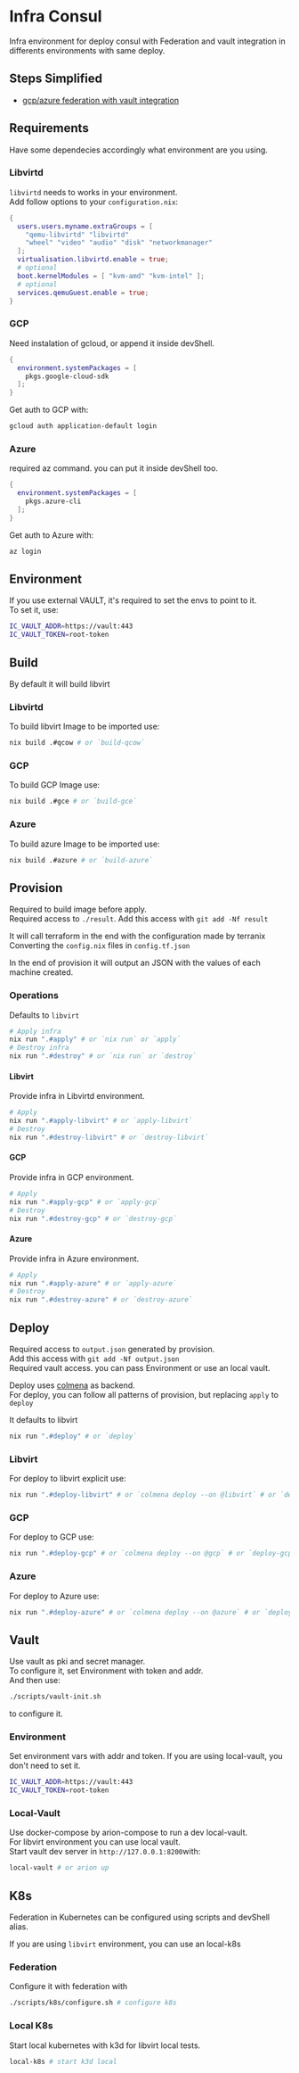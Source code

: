 # Infra Consul
Infra environment for deploy consul with Federation and vault integration
in differents environments with same deploy.

## Steps Simplified
 - [gcp/azure federation with vault integration](./steps.txt)
## Requirements

Have some dependecies accordingly what environment are you using.

### Libvirtd
`libvirtd` needs to works in your environment.  
Add follow options to your `configuration.nix`:  
``` nix
{
  users.users.myname.extraGroups = [
    "qemu-libvirtd" "libvirtd" 
    "wheel" "video" "audio" "disk" "networkmanager"
  ]; 
  virtualisation.libvirtd.enable = true;
  # optional
  boot.kernelModules = [ "kvm-amd" "kvm-intel" ];
  # optional
  services.qemuGuest.enable = true;
}
```

### GCP
Need instalation of gcloud, or append it inside devShell.  
``` nix
{
  environment.systemPackages = [
    pkgs.google-cloud-sdk 
  ];
}
```

Get auth to GCP with:  
``` bash
gcloud auth application-default login
```

### Azure
required az command. you can put it inside devShell too.  
``` nix
{
  environment.systemPackages = [
    pkgs.azure-cli 
  ];
}
```

Get auth to Azure with:  
``` bash
az login
```

## Environment

If you use external VAULT, it's required to set the envs to point to it.  
To set it, use:  

``` bash
IC_VAULT_ADDR=https://vault:443
IC_VAULT_TOKEN=root-token
```

## Build

By default it will build libvirt  

### Libvirtd
To build libvirt Image to be imported use:  
``` bash
nix build .#qcow # or `build-qcow`
```

### GCP
To build GCP Image use:  
``` bash
nix build .#gce # or `build-gce`
```

### Azure
To build azure Image to be imported use:  
``` bash
nix build .#azure # or `build-azure`
```

## Provision
Required to build image before apply.  
Required access to `./result`. Add this access with `git add -Nf result`  

It will call terraform in the end with the configuration made by terranix  
Converting the `config.nix` files in `config.tf.json`  

In the end of provision it will output an JSON with the values of each machine created.  

### Operations
Defaults to `libvirt`  
``` bash
# Apply infra
nix run ".#apply" # or `nix run` or `apply`
# Destroy infra
nix run ".#destroy" # or `nix run` or `destroy`
```

#### Libvirt
Provide infra in Libvirtd environment.  
``` bash
# Apply
nix run ".#apply-libvirt" # or `apply-libvirt`
# Destroy
nix run ".#destroy-libvirt" # or `destroy-libvirt`
```

#### GCP
Provide infra in GCP environment.  
``` bash
# Apply
nix run ".#apply-gcp" # or `apply-gcp`
# Destroy
nix run ".#destroy-gcp" # or `destroy-gcp`
```

#### Azure
Provide infra in Azure environment.  
``` bash
# Apply
nix run ".#apply-azure" # or `apply-azure`
# Destroy
nix run ".#destroy-azure" # or `destroy-azure`
```

## Deploy
Required access to `output.json` generated by provision.  
Add this access with `git add -Nf output.json`  
Required vault access. you can pass Environment or use an local vault.  

Deploy uses [colmena](https://github.com/zhaofengli/colmena) as backend.  
For deploy, you can follow all patterns of provision, but replacing `apply` to `deploy`  

It defaults to libvirt  
``` bash
nix run ".#deploy" # or `deploy`
```

### Libvirt
For deploy to libvirt explicit use:  
``` bash
nix run ".#deploy-libvirt" # or `colmena deploy --on @libvirt` # or `deploy-libvirt`
```

### GCP
For deploy to GCP use:
``` bash
nix run ".#deploy-gcp" # or `colmena deploy --on @gcp` # or `deploy-gcp`
```

### Azure
For deploy to Azure use:
``` bash
nix run ".#deploy-azure" # or `colmena deploy --on @azure` # or `deploy-azure`
```

## Vault
Use vault as pki and secret manager.  
To configure it, set Environment with token and addr.  
And then use:  
``` bash
./scripts/vault-init.sh
```
to configure it.  

### Environment
Set environment vars with addr and token. If you are using local-vault, you don't need to set it.  
``` bash
IC_VAULT_ADDR=https://vault:443
IC_VAULT_TOKEN=root-token
```

### Local-Vault
Use docker-compose by arion-compose to run a dev local-vault.  
For libvirt environment you can use local vault.  
Start vault dev server in `http://127.0.0.1:8200`with:  
``` bash
local-vault # or arion up
```

## K8s
Federation in Kubernetes can be configured using scripts and devShell alias.

If you are using `libvirt` environment, you can use an local-k8s

### Federation
Configure it with federation with
``` bash
./scripts/k8s/configure.sh # configure k8s
```

### Local K8s
Start local kubernetes with k3d for libvirt local tests.
``` bash
local-k8s # start k3d local
```
